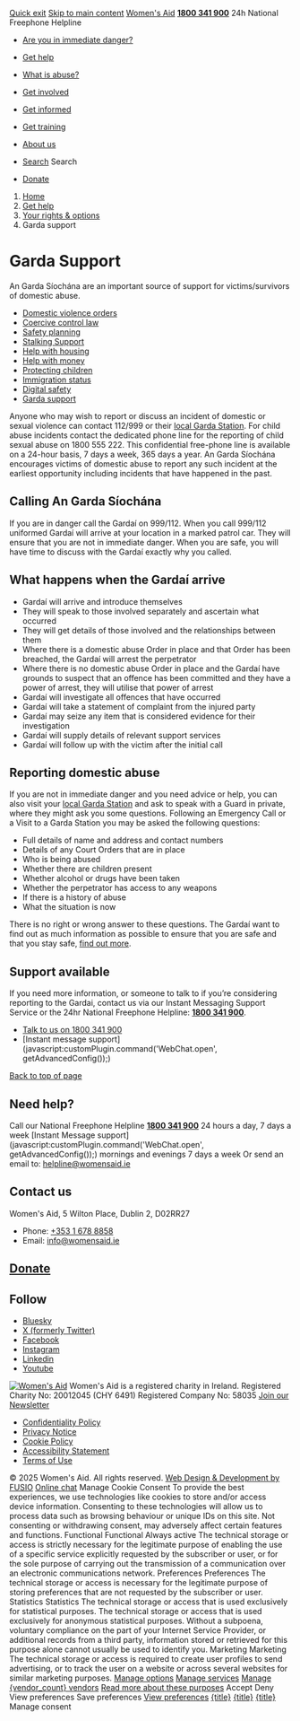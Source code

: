 [Quick exit](https://www.womensaid.ie/get-help/your-rights-options/garda-support/#exit)
[Skip to main content](https://www.womensaid.ie/get-help/your-rights-options/garda-support/#pagecontent "Skip to main content")
[Women's Aid](https://www.womensaid.ie/)
**[1800 341 900](tel:1800341900)** 24h National Freephone Helpline
  * [Are you in immediate danger?](https://www.womensaid.ie/are-you-in-immediate-danger/)
  * [Get help](https://www.womensaid.ie/get-help/)
  * [What is abuse?](https://www.womensaid.ie/what-is-abuse/)
  * [Get involved](https://www.womensaid.ie/get-involved/)
  * [Get informed](https://www.womensaid.ie/get-informed/)
  * [Get training](https://www.womensaid.ie/get-training/)
  * [About us](https://www.womensaid.ie/about-us/)


  * [Search](https://www.womensaid.ie/get-help/your-rights-options/garda-support/)
Search
  * [Donate](https://www.womensaid.ie/get-involved/donate/)


  1. [Home](https://www.womensaid.ie/)
  2. [Get help](https://www.womensaid.ie/get-help/)
  3. [Your rights & options](https://www.womensaid.ie/get-help/your-rights-options/)
  4. Garda support


# Garda Support
An Garda Síochána are an important source of support for victims/survivors of domestic abuse.
  * [Domestic violence orders](https://www.womensaid.ie/get-help/your-rights-options/domestic-violence-orders/)
  * [Coercive control law](https://www.womensaid.ie/get-help/your-rights-options/coercive-control-law/)
  * [Safety planning](https://www.womensaid.ie/get-help/your-rights-options/safety-planning/)
  * [Stalking Support](https://www.womensaid.ie/get-help/your-rights-options/stalking-support/)
  * [Help with housing](https://www.womensaid.ie/get-help/your-rights-options/help-with-housing/)
  * [Help with money](https://www.womensaid.ie/get-help/your-rights-options/help-with-money/)
  * [Protecting children](https://www.womensaid.ie/get-help/your-rights-options/protecting-children/)
  * [Immigration status](https://www.womensaid.ie/get-help/your-rights-options/immigration-status/)
  * [Digital safety](https://www.womensaid.ie/get-help/your-rights-options/digital-safety/)
  * [Garda support](https://www.womensaid.ie/get-help/your-rights-options/garda-support/)


Anyone who may wish to report or discuss an incident of domestic or sexual violence can contact 112/999 or their [local Garda Station](https://www.garda.ie/en/Contact-Us/).
For child abuse incidents contact the dedicated phone line for the reporting of child sexual abuse on 1800 555 222. This confidential free-phone line is available on a 24-hour basis, 7 days a week, 365 days a year.
An Garda Síochána encourages victims of domestic abuse to report any such incident at the earliest opportunity including incidents that have happened in the past.
## Calling An Garda Síochána
If you are in danger call the Gardaí on 999/112. When you call 999/112 uniformed Gardaí will arrive at your location in a marked patrol car. They will ensure that you are not in immediate danger. When you are safe, you will have time to discuss with the Gardaí exactly why you called.
## What happens when the Gardaí arrive
  * Gardaí will arrive and introduce themselves
  * They will speak to those involved separately and ascertain what occurred
  * They will get details of those involved and the relationships between them
  * Where there is a domestic abuse Order in place and that Order has been breached, the Gardaí will arrest the perpetrator
  * Where there is no domestic abuse Order in place and the Gardaí have grounds to suspect that an offence has been committed and they have a power of arrest, they will utilise that power of arrest
  * Gardaí will investigate all offences that have occurred
  * Gardaí will take a statement of complaint from the injured party
  * Gardaí may seize any item that is considered evidence for their investigation
  * Gardaí will supply details of relevant support services
  * Gardaí will follow up with the victim after the initial call


## Reporting domestic abuse
If you are not in immediate danger and you need advice or help, you can also visit your [local Garda Station](https://www.garda.ie/en/Contact-Us/Station-Directory/) and ask to speak with a Guard in private, where they might ask you some questions.
Following an Emergency Call or a Visit to a Garda Station you may be asked the following questions:
  * Full details of name and address and contact numbers
  * Details of any Court Orders that are in place
  * Who is being abused
  * Whether there are children present
  * Whether alcohol or drugs have been taken
  * Whether the perpetrator has access to any weapons
  * If there is a history of abuse
  * What the situation is now


There is no right or wrong answer to these questions. The Gardaí want to find out as much information as possible to ensure that you are safe and that you stay safe, [find out more](https://www.garda.ie/en/crime/domestic-abuse/domestic-abuse.html).
## Support available
If you need more information, or someone to talk to if you’re considering reporting to the Gardai, contact us via our Instant Messaging Support Service or the 24hr National Freephone Helpline: [**1800 341 900**](tel:1800341900).
  * [Talk to us on 1800 341 900](https://www.womensaid.ie/get-help/talk-to-us/)
  * [Instant message support](javascript:customPlugin.command\('WebChat.open', getAdvancedConfig\(\)\);)


[Back to top of page](https://www.womensaid.ie/get-help/your-rights-options/garda-support/#top)
## Need help?
Call our National Freephone Helpline **[1800 341 900](tel:1800341900)** 24 hours a day, 7 days a week 
[Instant Message support](javascript:customPlugin.command\('WebChat.open', getAdvancedConfig\(\)\);) mornings and evenings 7 days a week
Or send an email to: helpline@womensaid.ie
## Contact us
Women's Aid, 5 Wilton Place, Dublin 2, D02RR27
  * Phone: [+353 1 678 8858](tel:+35316788858)
  * Email: info@womensaid.ie


## [Donate](https://www.womensaid.ie/get-involved/donate/)
## Follow
  * [Bluesky](https://bsky.app/profile/womensaidireland.bsky.social)
  * [X (formerly Twitter)](https://x.com/Womens_Aid)
  * [Facebook](https://www.facebook.com/womensaid.ie)
  * [Instagram](https://www.instagram.com/womens.aid)
  * [Linkedin](https://www.linkedin.com/company/women's-aid/)
  * [Youtube](https://www.youtube.com/@womensaidireland)


[![Women's Aid](https://www.womensaid.ie/app/themes/womensaidsage9/resources/assets/img/womens-aid-logo-white.svg)](https://www.womensaid.ie/get-help/your-rights-options/garda-support/)
Women's Aid is a registered charity in Ireland.
Registered Charity No: 20012045 (CHY 6491) Registered Company No: 58035
[Join our Newsletter](https://www.womensaid.ie/get-informed/news-events/newsletter/)
  * [Confidentiality Policy](https://www.womensaid.ie/about-us/compliance/confidentiality-policy/)
  * [Privacy Notice](https://www.womensaid.ie/about-us/compliance/privacy-notice/)
  * [Cookie Policy](https://www.womensaid.ie/about-us/compliance/cookie-policy/)
  * [Accessibility Statement](https://www.womensaid.ie/about-us/compliance/accessibility-statement/)
  * [Terms of Use](https://www.womensaid.ie/about-us/compliance/terms-of-use/)


© 2025 Women's Aid. All rights reserved. [Web Design & Development by FUSIO](https://www.fusio.net/?utm_source=WomensAid&utm_medium=Website&utm_campaign=ClientLinks)
[Online chat](https://www.womensaid.ie/get-help/your-rights-options/garda-support/#chat)
Manage Cookie Consent
To provide the best experiences, we use technologies like cookies to store and/or access device information. Consenting to these technologies will allow us to process data such as browsing behaviour or unique IDs on this site. Not consenting or withdrawing consent, may adversely affect certain features and functions.
Functional Functional Always active 
The technical storage or access is strictly necessary for the legitimate purpose of enabling the use of a specific service explicitly requested by the subscriber or user, or for the sole purpose of carrying out the transmission of a communication over an electronic communications network.
Preferences Preferences
The technical storage or access is necessary for the legitimate purpose of storing preferences that are not requested by the subscriber or user.
Statistics Statistics
The technical storage or access that is used exclusively for statistical purposes. The technical storage or access that is used exclusively for anonymous statistical purposes. Without a subpoena, voluntary compliance on the part of your Internet Service Provider, or additional records from a third party, information stored or retrieved for this purpose alone cannot usually be used to identify you.
Marketing Marketing
The technical storage or access is required to create user profiles to send advertising, or to track the user on a website or across several websites for similar marketing purposes.
[Manage options](https://www.womensaid.ie/get-help/your-rights-options/garda-support/) [Manage services](https://www.womensaid.ie/get-help/your-rights-options/garda-support/) [Manage {vendor_count} vendors](https://www.womensaid.ie/get-help/your-rights-options/garda-support/) [Read more about these purposes](https://cookiedatabase.org/tcf/purposes/)
Accept Deny View preferences Save preferences [View preferences](https://www.womensaid.ie/get-help/your-rights-options/garda-support/)
[{title}](https://www.womensaid.ie/get-help/your-rights-options/garda-support/) [{title}](https://www.womensaid.ie/get-help/your-rights-options/garda-support/) [{title}](https://www.womensaid.ie/get-help/your-rights-options/garda-support/)
Manage consent
